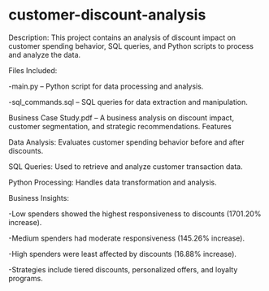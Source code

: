 # customer-discount-analysis
Description:
This project contains an analysis of discount impact on customer spending behavior, SQL queries, and Python scripts to process and analyze the data.

Files Included:

-main.py – Python script for data processing and analysis.

-sql_commands.sql – SQL queries for data extraction and manipulation.

Business Case Study.pdf – A business analysis on discount impact, customer segmentation, and strategic recommendations.
Features

Data Analysis: Evaluates customer spending behavior before and after discounts.

SQL Queries: Used to retrieve and analyze customer transaction data.

Python Processing: Handles data transformation and analysis.

Business Insights:

-Low spenders showed the highest responsiveness to discounts (1701.20% increase).

-Medium spenders had moderate responsiveness (145.26% increase).

-High spenders were least affected by discounts (16.88% increase).

-Strategies include tiered discounts, personalized offers, and loyalty programs.
